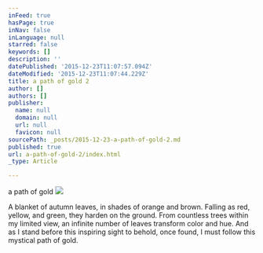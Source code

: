 ```yaml
---
inFeed: true
hasPage: true
inNav: false
inLanguage: null
starred: false
keywords: []
description: ''
datePublished: '2015-12-23T11:07:57.094Z'
dateModified: '2015-12-23T11:07:44.229Z'
title: a path of gold 2
author: []
authors: []
publisher:
  name: null
  domain: null
  url: null
  favicon: null
sourcePath: _posts/2015-12-23-a-path-of-gold-2.md
published: true
url: a-path-of-gold-2/index.html
_type: Article

---
```

a path of gold
![](https://the-grid-user-content.s3-us-west-2.amazonaws.com/ad48e988-e175-495d-beed-bc863ad06a5c.jpg)

A blanket of autumn leaves,
in shades of orange and brown.
Falling as red, yellow, and green,
they harden on the ground. 
From countless trees
within my limited view,
an infinite number of leaves
transform color and hue.
And as I stand before
this inspiring sight to behold,
once found, I must follow 
this mystical path of gold.